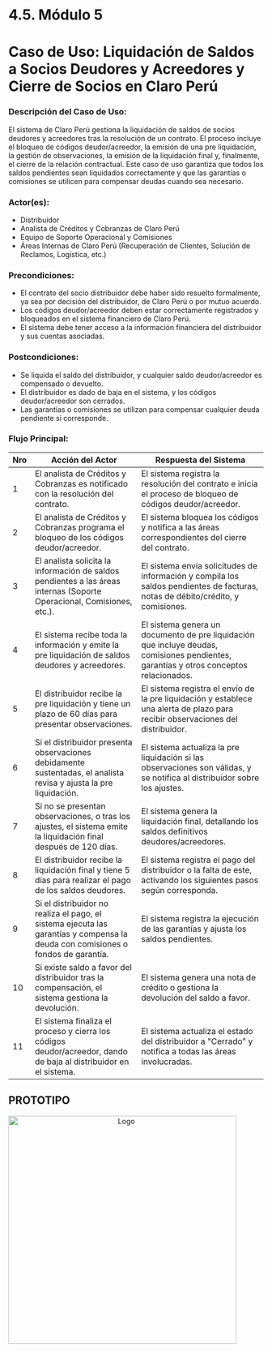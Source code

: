 # 4.5. Módulo 5

# Caso de Uso: Liquidación de Saldos a Socios Deudores y Acreedores y Cierre de Socios en Claro Perú

### Descripción del Caso de Uso:
El sistema de Claro Perú gestiona la liquidación de saldos de socios deudores y acreedores tras la resolución de un contrato. El proceso incluye el bloqueo de códigos deudor/acreedor, la emisión de una pre liquidación, la gestión de observaciones, la emisión de la liquidación final y, finalmente, el cierre de la relación contractual. Este caso de uso garantiza que todos los saldos pendientes sean liquidados correctamente y que las garantías o comisiones se utilicen para compensar deudas cuando sea necesario.

### Actor(es):
- Distribuidor
- Analista de Créditos y Cobranzas de Claro Perú
- Equipo de Soporte Operacional y Comisiones
- Áreas Internas de Claro Perú (Recuperación de Clientes, Solución de Reclamos, Logística, etc.)

### Precondiciones:
- El contrato del socio distribuidor debe haber sido resuelto formalmente, ya sea por decisión del distribuidor, de Claro Perú o por mutuo acuerdo.
- Los códigos deudor/acreedor deben estar correctamente registrados y bloqueados en el sistema financiero de Claro Perú.
- El sistema debe tener acceso a la información financiera del distribuidor y sus cuentas asociadas.

### Postcondiciones:
- Se liquida el saldo del distribuidor, y cualquier saldo deudor/acreedor es compensado o devuelto.
- El distribuidor es dado de baja en el sistema, y los códigos deudor/acreedor son cerrados.
- Las garantías o comisiones se utilizan para compensar cualquier deuda pendiente si corresponde.

### Flujo Principal:

| Nro | Acción del Actor | Respuesta del Sistema |
|-----|------------------|-----------------------|
| 1   | El analista de Créditos y Cobranzas es notificado con la resolución del contrato. | El sistema registra la resolución del contrato e inicia el proceso de bloqueo de códigos deudor/acreedor. |
| 2   | El analista de Créditos y Cobranzas programa el bloqueo de los códigos deudor/acreedor. | El sistema bloquea los códigos y notifica a las áreas correspondientes del cierre del contrato. |
| 3   | El analista solicita la información de saldos pendientes a las áreas internas (Soporte Operacional, Comisiones, etc.). | El sistema envía solicitudes de información y compila los saldos pendientes de facturas, notas de débito/crédito, y comisiones. |
| 4   | El sistema recibe toda la información y emite la pre liquidación de saldos deudores y acreedores. | El sistema genera un documento de pre liquidación que incluye deudas, comisiones pendientes, garantías y otros conceptos relacionados. |
| 5   | El distribuidor recibe la pre liquidación y tiene un plazo de 60 días para presentar observaciones. | El sistema registra el envío de la pre liquidación y establece una alerta de plazo para recibir observaciones del distribuidor. |
| 6   | Si el distribuidor presenta observaciones debidamente sustentadas, el analista revisa y ajusta la pre liquidación. | El sistema actualiza la pre liquidación si las observaciones son válidas, y se notifica al distribuidor sobre los ajustes. |
| 7   | Si no se presentan observaciones, o tras los ajustes, el sistema emite la liquidación final después de 120 días. | El sistema genera la liquidación final, detallando los saldos definitivos deudores/acreedores. |
| 8   | El distribuidor recibe la liquidación final y tiene 5 días para realizar el pago de los saldos deudores. | El sistema registra el pago del distribuidor o la falta de este, activando los siguientes pasos según corresponda. |
| 9   | Si el distribuidor no realiza el pago, el sistema ejecuta las garantías y compensa la deuda con comisiones o fondos de garantía. | El sistema registra la ejecución de las garantías y ajusta los saldos pendientes. |
| 10  | Si existe saldo a favor del distribuidor tras la compensación, el sistema gestiona la devolución. | El sistema genera una nota de crédito o gestiona la devolución del saldo a favor. |
| 11  | El sistema finaliza el proceso y cierra los códigos deudor/acreedor, dando de baja al distribuidor en el sistema. | El sistema actualiza el estado del distribuidor a "Cerrado" y notifica a todas las áreas involucradas. |

## PROTOTIPO 

<div align="center">
<a>
    <img src="https://github.com/fiis-bd242/bd242-grupo6/blob/main/src/Prototipo%20Liquidaci%C3%B3n.png?raw=true" alt="Logo" width="450" style=" padding-right: 120px;">
</a>
</div>
